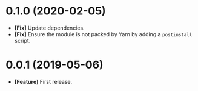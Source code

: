 # 0.1.0 (2020-02-05)

- **[Fix]** Update dependencies.
- **[Fix]** Ensure the module is not packed by Yarn by adding a `postinstall` script.

# 0.0.1 (2019-05-06)

- **[Feature]** First release.
